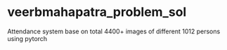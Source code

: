 # veerbmahapatra_problem_sol
Attendance system base on total 4400+ images of different 1012 persons using pytorch 
